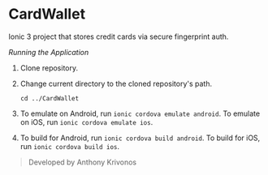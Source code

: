 # CardWallet
Ionic 3 project that stores credit cards via secure fingerprint auth.

*Running the Application*

1. Clone repository.
2. Change current directory to the cloned repository's path.
	
	`cd ../CardWallet`
	
3. To emulate on Android, run `ionic cordova emulate android`. To emulate on iOS, run `ionic cordova emulate ios`. 
4. To build for Android, run `ionic cordova build android`. To build for iOS, run `ionic cordova build ios`. 

> Developed by Anthony Krivonos
